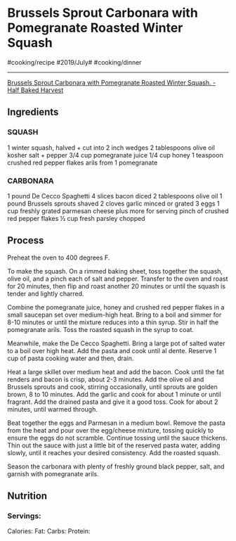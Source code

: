 # Brussels Sprout Carbonara with Pomegranate Roasted Winter Squash
#cooking/recipe #2019/July# #cooking/dinner
- - - -
[Brussels Sprout Carbonara with Pomegranate Roasted Winter Squash. - Half Baked Harvest](https://www.halfbakedharvest.com/brussels-sprout-carbonara-with-pomegranate-roasted-winter-squash/)

## Ingredients
### SQUASH
1 winter squash, halved + cut into 2 inch wedges
2 tablespoons olive oil
kosher salt + pepper
3/4 cup pomegranate juice
1/4 cup honey
1 teaspoon crushed red pepper flakes
arils from 1 pomegranate

### CARBONARA
1 pound De Cecco Spaghetti
4 slices bacon diced
2 tablespoons olive oil
1 pound Brussels sprouts shaved
2 cloves garlic minced or grated
3 eggs
1 cup freshly grated parmesan cheese plus more for serving
pinch of crushed red pepper flakes
½ cup fresh parsley chopped

## Process
Preheat the oven to 400 degrees F.

To make the squash. On a rimmed baking sheet, toss together the squash, olive oil, and a pinch each of salt and pepper. Transfer to the oven and roast for 20 minutes, then flip and roast another 20 minutes or until the squash is tender and lightly charred.

Combine the pomegranate juice, honey and crushed red pepper flakes in a small saucepan set over medium-high heat. Bring to a boil and simmer for 8-10 minutes or until the mixture reduces into a thin syrup. Stir in half the pomegranate arils. Toss the roasted squash in the syrup to coat.

Meanwhile, make the De Cecco Spaghetti. Bring a large pot of salted water to a boil over high heat. Add the pasta and cook until al dente. Reserve 1 cup of pasta cooking water and then, drain.

Heat a large skillet over medium heat and add the bacon. Cook until the fat renders and bacon is crisp, about 2-3 minutes. Add the olive oil and Brussels sprouts and cook, stirring occasionally, until sprouts are golden brown, 8 to 10 minutes. Add the garlic and cook for about 1 minute or until fragrant. Add the drained pasta and give it a good toss. Cook for about 2 minutes, until warmed through.

Beat together the eggs and Parmesan in a medium bowl. Remove the pasta from the heat and pour over the egg/cheese mixture, tossing quickly to ensure the eggs do not scramble. Continue tossing until the sauce thickens. Thin out the sauce with just a little bit of the reserved pasta water, adding slowly, until it reaches your desired consistency. Add the roasted squash.

Season the carbonara with plenty of freshly ground black pepper, salt, and garnish with pomegranate arils.

## Nutrition
### Servings:
Calories: 
Fat: 
Carbs: 
Protein: 
